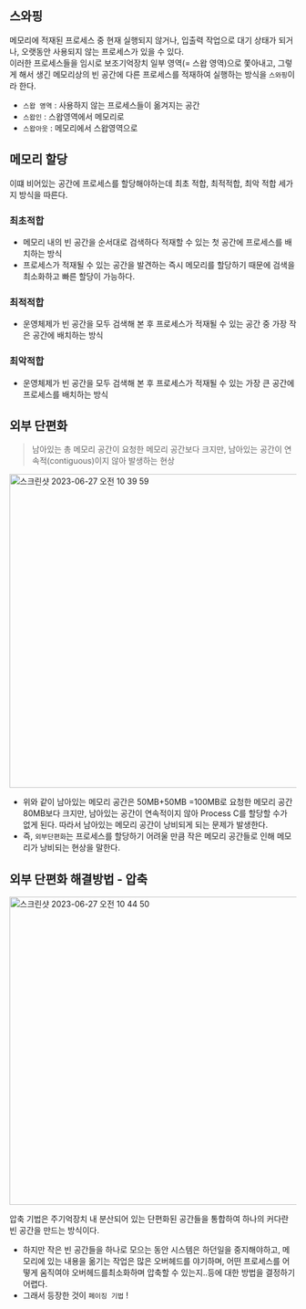 ## 스와핑

메모리에 적재된 프로세스 중 현재 실행되지 않거나, 입출력 작업으로 대기 상태가 되거나, 오랫동안 사용되지 않는 프로세스가 있을 수 있다.  
이러한 프로세스들을 임시로 보조기억장치 일부 영역(= 스왑 영역)으로 쫓아내고, 그렇게 해서 생긴 메모리상의 빈 공간에 다른 프로세스를 적재하여 실행하는 방식을 ```스와핑```이라 한다.

* ```스왑 영역``` : 사용하지 않는 프로세스들이 옮겨지는 공간 
* ```스왑인``` : 스왑영역에서 메모리로
* ```스왑아웃``` : 메모리에서 스왑영역으로

## 메모리 할당

이떄 비어있는 공간에 프로세스를 할당해야하는데 최초 적합, 최적적합, 최악 적합 세가지 방식을 따른다.

### 최초적합

* 메모리 내의 빈 공간을 순서대로 검색하다 적재할 수 있는 첫 공간에 프로세스를 배치하는 방식
* 프로세스가 적재될 수 있는 공간을 발견하는 즉시 메모리를 할당하기 때문에 검색을 최소화하고 빠른 할당이 가능하다.

### 최적적합

* 운영체제가 빈 공간을 모두 검색해 본 후 프로세스가 적재될 수 있는 공간 중 가장 작은 공간에 배치하는 방식

### 최악적합

* 운영체제가 빈 공간을 모두 검색해 본 후 프로세스가 적재될 수 있는 가장 큰 공간에 프로세스를 배치하는 방식

## 외부 단편화 

> 남아있는 총 메모리 공간이 요청한 메모리 공간보다 크지만, 남아있는 공간이 연속적(contiguous)이지 않아 발생하는 현상

<img width="550" alt="스크린샷 2023-06-27 오전 10 39 59" src="https://github.com/yaezzin/TIL/assets/97823928/bebd1747-5624-41da-9855-9867a69e3888">

* 위와 같이 남아있는 메모리 공간은 50MB+50MB =100MB로 요청한 메모리 공간 80MB보다 크지만, 
남아있는 공간이 연속적이지 않아 Process C를 할당할 수가 없게 된다. 따라서 남아있는 메모리 공간이 낭비되게 되는 문제가 발생한다.
* 즉, ```외부단편화```는 프로세스를 할당하기 어려울 만큼 작은 메모리 공간들로 인해 메모리가 낭비되는 현상을 말한다.

## 외부 단편화 해결방법 - 압축

<img width="540" alt="스크린샷 2023-06-27 오전 10 44 50" src="https://github.com/yaezzin/TIL/assets/97823928/181ebc5e-e94e-4bf8-bc8e-5456a399286a">

압축 기법은 주기억장치 내 분산되어 있는 단편화된 공간들을 통합하여 하나의 커다란 빈 공간을 만드는 방식이다.
* 하지만 작은 빈 공간들을 하나로 모으는 동안 시스템은 하던일을 중지해야하고, 메모리에 있는 내용을 옮기는 작업은 많은 오버헤드를 야기하며, 어떤 프로세스를 어떻게 움직여야 오버헤드를최소화하며 압축할 수 있는지..등에 대한 방법을 결정하기 어렵다.
* 그래서 등장한 것이 ```페이징 기법``` !
 

